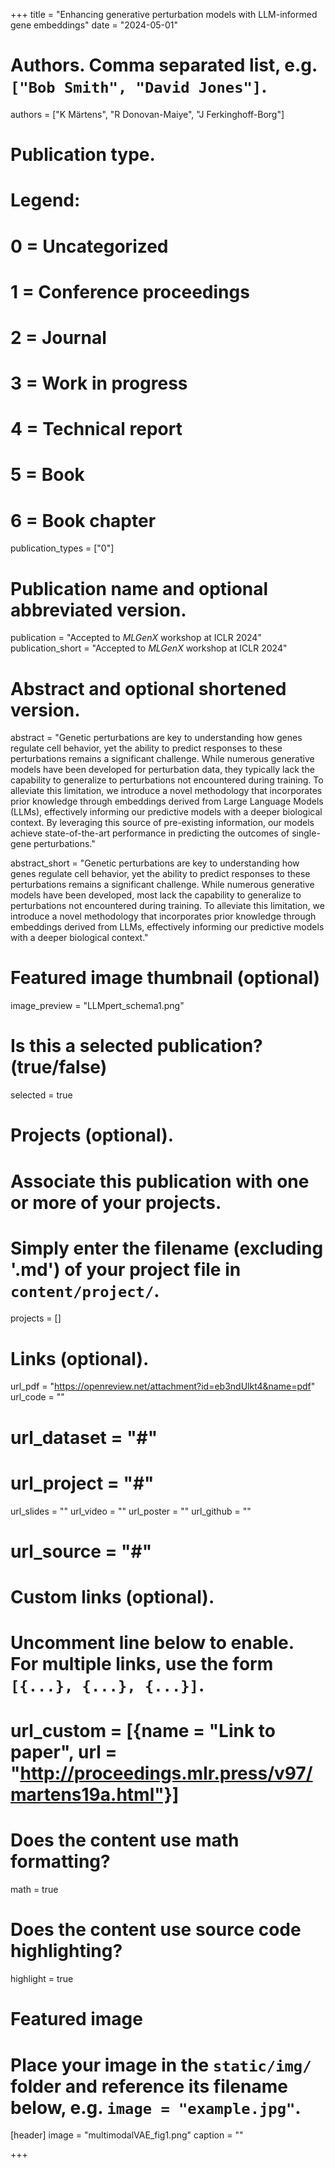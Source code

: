 +++
title = "Enhancing generative perturbation models with LLM-informed gene embeddings"
date = "2024-05-01"

# Authors. Comma separated list, e.g. `["Bob Smith", "David Jones"]`.
authors = ["K Märtens", "R Donovan-Maiye", "J Ferkinghoff-Borg"]

# Publication type.
# Legend:
# 0 = Uncategorized
# 1 = Conference proceedings
# 2 = Journal
# 3 = Work in progress
# 4 = Technical report
# 5 = Book
# 6 = Book chapter
publication_types = ["0"]

# Publication name and optional abbreviated version.
publication = "Accepted to *MLGenX* workshop at ICLR 2024"
publication_short = "Accepted to *MLGenX* workshop at ICLR 2024"

# Abstract and optional shortened version.
abstract = "Genetic perturbations are key to understanding how genes regulate cell behavior, yet the ability to predict responses to these perturbations remains a significant challenge. While numerous generative models have been developed for perturbation data, they typically lack the capability to generalize to perturbations not encountered during training. To alleviate this limitation, we introduce a novel methodology that incorporates prior knowledge through embeddings derived from Large Language Models (LLMs), effectively informing our predictive models with a deeper biological context. By leveraging this source of pre-existing information, our models achieve state-of-the-art performance in predicting the outcomes of single-gene perturbations."

abstract_short = "Genetic perturbations are key to understanding how genes regulate cell behavior, yet the ability to predict responses to these perturbations remains a significant challenge. While numerous generative models have been developed, most lack the capability to generalize to perturbations not encountered during training. To alleviate this limitation, we introduce a novel methodology that incorporates prior knowledge through embeddings derived from LLMs, effectively informing our predictive models with a deeper biological context."

# Featured image thumbnail (optional)
image_preview = "LLMpert_schema1.png"

# Is this a selected publication? (true/false)
selected = true

# Projects (optional).
#   Associate this publication with one or more of your projects.
#   Simply enter the filename (excluding '.md') of your project file in `content/project/`.
projects = []

# Links (optional).
url_pdf = "https://openreview.net/attachment?id=eb3ndUlkt4&name=pdf"
url_code = ""
# url_dataset = "#"
# url_project = "#"
url_slides = ""
url_video = ""
url_poster = ""
url_github = ""
# url_source = "#"

# Custom links (optional).
#   Uncomment line below to enable. For multiple links, use the form `[{...}, {...}, {...}]`.
# url_custom = [{name = "Link to paper", url = "http://proceedings.mlr.press/v97/martens19a.html"}]

# Does the content use math formatting?
math = true

# Does the content use source code highlighting?
highlight = true

# Featured image
# Place your image in the `static/img/` folder and reference its filename below, e.g. `image = "example.jpg"`.
[header]
image = "multimodalVAE_fig1.png"
caption = ""

+++
